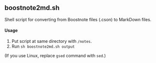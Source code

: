 ## boostnote2md.sh

Shell script for converting from Boostnote files (.cson) to MarkDown files.

#### Usage
1. Put script at same directory with `/notes`.
2. Run `sh boostnote2md.sh output`

(If you use Linux, replace `gsed` command with `sed`.)
